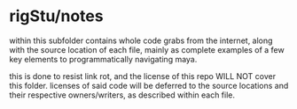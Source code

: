 # rigStu/notes

within this subfolder contains whole code grabs from the internet, along with the source location of each file, mainly as complete examples of a few key elements to programmatically navigating maya.

this is done to resist link rot, and the license of this repo WILL NOT cover this folder. licenses of said code will be deferred to the source locations and their respective owners/writers, as described within each file.